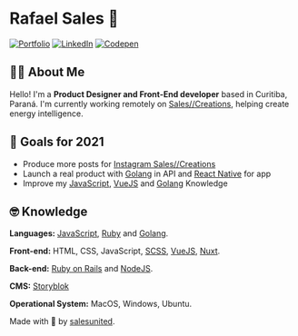 # Rafael Sales 👾

[![Portfolio](https://img.shields.io/static/v1?label=Portfolio&message=%20&logo=GoogleChrome&color=blue&style=flat-square&logoColor=white)](https://salescreations.com.br/) [![LinkedIn](https://img.shields.io/static/v1?label=LinkedIn&message=%20&color=blue&logo=LinkedIn&style=flat-square&logoColor=white)](https://www.linkedin.com/in/salescreations/) [![Codepen](https://img.shields.io/static/v1?label=Codepen&message=%20&color=blue&logo=Codepen&style=flat-square&logoColor=white)](https://codepen.io/rsales)

## 🖖🏼 About Me
Hello! I'm a **Product Designer and Front-End developer** based in Curitiba, Paraná. I'm currently working remotely on [Sales//Creations](https://github.com/SalesCreations), helping create energy intelligence.

## 🔭 Goals for 2021

- Produce more posts for [Instagram Sales//Creations](https://www.instagram.com/salescreations/)
- Launch a real product with [Golang](https://golang.org/) in API and [React Native](https://reactnative.dev/) for app
- Improve my [JavaScript](https://developer.mozilla.org/pt-BR/docs/Web/JavaScript), [VueJS](https://vuejs.org/) and [Golang](https://golang.org/) Knowledge

## 🤓 Knowledge

**Languages:** 
[JavaScript](https://developer.mozilla.org/pt-BR/docs/Web/JavaScript), [Ruby](https://www.ruby-lang.org/pt/) and [Golang](https://golang.org/).

**Front-end:**
HTML, CSS, JavaScript, [SCSS](https://sass-lang.com/guide), [VueJS](https://vuejs.org/), [Nuxt](https://nuxtjs.org/).

**Back-end:**
[Ruby on Rails](https://rubyonrails.org/) and [NodeJS](https://nodejs.org/en/).

**CMS:**
[Storyblok](https://www.storyblok.com/)

**Operational System:**
MacOS, Windows, Ubuntu.

Made with 💙 by [salesunited](https://www.instagram.com/salesunited/).

